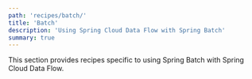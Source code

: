 ```yaml
---
path: 'recipes/batch/'
title: 'Batch'
description: 'Using Spring Cloud Data Flow with Spring Batch'
summary: true
---
```


This section provides recipes specific to using Spring Batch with Spring Cloud Data Flow.
